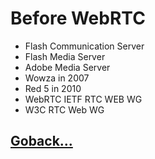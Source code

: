 # Before WebRTC

- Flash Communication Server
- Flash Media Server
- Adobe Media Server
- Wowza in 2007
- Red 5 in 2010
- WebRTC IETF RTC WEB WG
- W3C RTC Web WG

## [Goback...](./index.md)